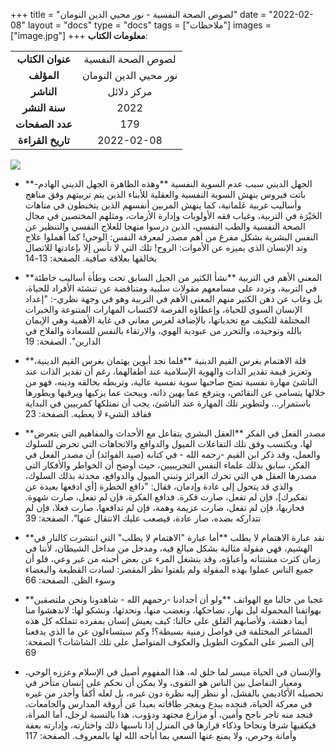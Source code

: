 +++
title = "لصوص الصحة النفسية - نور محيي الدين النومان"
date = "2022-02-08"
layout = "docs"
type = "docs"
tags = ["ملاحظات"]
images = ["image.jpg"]
+++
**معلومات الكتاب**:

|               |                    |
| :------------: |   :-----------:   |
|  **عنوان الكتاب**  |    لصوص الصحة النفسية     |
|     **المؤلف**     |    نور محيي الدين النومان    |
|     **الناشر**     |  مركز دلائل   |
|   **سنة النشر**    | 2022 |
|  **عدد الصفحات**   |    179     |
| **تاريخ القراءة**  |  2022-02-08   |


![](https://s3.us-west-2.amazonaws.com/secure.notion-static.com/a06967ad-1ff0-4699-ae96-d870c7d07d6c/60319235._SX318_.jpg?X-Amz-Algorithm=AWS4-HMAC-SHA256&X-Amz-Content-Sha256=UNSIGNED-PAYLOAD&X-Amz-Credential=AKIAT73L2G45EIPT3X45%2F20220304%2Fus-west-2%2Fs3%2Faws4_request&X-Amz-Date=20220304T191613Z&X-Amz-Expires=3600&X-Amz-Signature=865a19f68ba5be5eb8aadb50760f4ece25af682ce6b5ad9eb24c98eb028d5695&X-Amz-SignedHeaders=host&x-id=GetObject)

- **الجهل الديني سبب عدم السوية النفسية
**وهذه الظاهرة الجهل الديني الهادم- باتت فيروس ينهش السوية النفسية والعقلية للأبناء الذين يتم تربيتهم وفق مناهج وأساليب غربية عَلمانية، كما ينهش المربين أنفسهم الذين يتخبطون في متاهات الحَيْرَة في التربية، وغياب فقه الأولويات وإدارة الأزمات، ومثلهم المختصين في مجال الصحة النفسية والطب النفسي، الذين درسوا منهجا للعلاج النفسي والتنظير عن النفس البشرية بشكل مفرغ من أهم مصدر لمعرفة النفس: الوحي! كما أهملوا علاج وتد الإنسان الذي يميزه عن الأموات: الروح! تلك التي لا تأنس إلا بإعادتها للاتصال بخالقها بعلاقة صافية.
الصفحة: 13-14

- **المعني الأهم في التربية
**نشأ الكثير من الجيل السابق تحت وطأة أساليب خاطئة في التربية، وتردد على مسامعهم مقولات سلبية ومتناقضة عن تنشئة الأفراد للحياة، بل وغاب عن ذهن الكثير منهم المعنى الأهم في التربية وهو في وجهة نظري-: "إعداد الإنسان السوي للحياة، وإعطاؤه الفرصة لاكتساب المهارات المتنوعة والخبرات المختلفة للتكيف مع تحدياتها، بالإضافة لغرس معاني في غاية الأهمية وهي الإيمان بالله وتوحيده، والتحرر من عبودية الهوي، والارتقاء بالنفس للسعادة والفلاح في الدارين".
الصفحة: 19

- **قلة الاهتمام بغرس القيم الدينية
**قلما نجد أبوين يهتمان بغرس القيم الدينية، وتعزيز قيمة تقدير الذات والهوية الإسلامية عند أطفالهما، رغم أن تقدير الذات عند الناشئ مهارة نفسية تمنح صاحبها سوية نفسية عالية، وتربطه بخالقه ودينه، فهو من خلالها يتسامى عن النقائص، ويترفع عما يهين ذاته، ويبحث عما يزكيها ويرقيها ويطورها باستمرار… ولتطوير تلك المهارة عند الناشئ، يجب أن نمتلكها كمربيين في البداية ففاقد الشيء لا يعطيه.
الصفحة: 23

- **مصدر الفعل في الفكر
**العقل البشري يتفاعل مع الأحداث والمفاهيم التي يتعرض لها، ويكتسب وفق تلك التفاعلات الميول والدوافع والاتجاهات التي تحرض للسلوك والعمل، وقد ذكر ابن القيم -رحمه الله - في كتابه (صيد الفوائد) أن مصدر الفعل في الفكر، سابق بذلك علماء النفس التجريبيين، حيث أوضح أن الخواطر والأفكار التي مصدرها العقل هي التي تحرك الغرائز وتبني الميول والدوافع، محدثة بذلك السلوك، والذي قد يتحول إلى عادة وإدمان، فقال: "دافع الخطرة [أي ادفعها بعيدة عن تفكيرك]، فإن لم تفعل، صارت فكرة. فدافع الفكرة، فإن لم تفعل، صارت شهوة. فحاربها، فإن لم تفعل، صارت عزيمة وهمة، فإن لم تدافعها، صارت فعلا، فإن لم تتداركه بضده، صار عادة، فيصعب عليك الانتقال عنها".
الصفحة: 39

- **نقد عبارة الاهتمام لا يطلب
**أما عبارة "الاهتمام لا يطلب" التي انتشرت كالنار في الهشيم، فهي مقولة مثالية بشكل مبالغ فيه، ومدخل من مداخل الشيطان، لأننا في زمان كثرت مشتتاته وأعباؤه، وقد ينشغل المرء عن بعض أحبته من غير وعي، فلو أن جميع الناس عملوا بهذه المقولة ولم يلفتوا نظر المقصر: لسادت القطيعة والبغضاء وسوء الظن.
الصفحة: 66

- **عجبا من حالنا مع الهواتف
**ولو أن أجدادنا -رحمهم الله - شاهدونا ونحن ملتصقين بهواتفنا المحمولة ليل نهار، نضاحكها، ونغضب منها، ونحدثها، ونشكو لها: لاندهشوا منا أيما دهشة، ولأصابهم القلق على حالنا: كيف يعيش إنسان بمفرده تتملكه كل هذه المشاعر المختلفة في فواصل زمنية بسيطة؟! وكم سيتساءلون عن ما الذي يدفعنا إلى الصبر على المكوث الطويل والعكوف المتواصل على تلك الشاشات؟
الصفحة: 69

- والإنسان في الحياة ميسر لما خلق له، هذا المفهوم أصيل في الإسلام وعززه الوحي، ومعيار التفاضل بين الناس هو التقوى، ولا يمكن أن نحكم على إنسان متأخر في تحصيله الأكاديمي بالفشل، أو ننظر إليه نظرة دون غيره، بل لعله أكفأ وأجدر من غيره في معركة الحياة، فنجده يبدع ويفجر طاقاته بعيدا عن أروقة المدارس والجامعات، فنجد منه تاجر ناجح وأمين، أو مزارع مجتهد ودؤوب، هذا بالنسبة لرجل، أما المرأة، فيكفيها شرفا ونجاحا وذكاء قرارها في المنزل إذا ناسبها ذلك واختارته، وإدارته بعفة وأمانة وحرص، ولا يمنع عنها السعي بما أباحه الله لها بالمعروف.
الصفحة: 117



